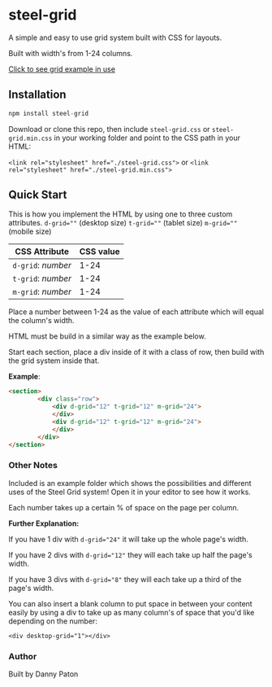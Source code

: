 # steel-grid

A simple and easy to use grid system built with CSS for layouts.

Built with width's from 1-24 columns.

[Click to see grid example in use](https://dannypaton.github.io/steel-grid) 


## Installation

```js
npm install steel-grid
```
Download or clone this repo, then include `steel-grid.css` or `steel-grid.min.css` in your working folder and point to the CSS path in your HTML:

`<link rel="stylesheet" href="./steel-grid.css">` 
or
`<link rel="stylesheet" href="./steel-grid.min.css">`

## Quick Start

This is how you implement the HTML by using one to three custom attributes.
`d-grid=""` (desktop size)
`t-grid=""` (tablet size)
`m-grid=""` (mobile size)

|CSS Attribute | CSS value|
|-------------------|------|
|`d-grid`: *number* | 1-24|
|`t-grid`: *number* | 1-24|
|`m-grid`: *number* | 1-24|

Place a number between 1-24 as the value of each attribute which will equal the column's width.

HTML must be build in a similar way as the example below. 

Start each section, place a div inside of it with a class of row, then build with the grid system inside that.

**Example**:

```html
<section>
        <div class="row">
            <div d-grid="12" t-grid="12" m-grid="24">
            </div>
            <div d-grid="12" t-grid="12" m-grid="24">
            </div>
        </div>
</section>
```

### Other Notes

Included is an example folder which shows the possibilities and different uses of the Steel Grid system! Open it in your editor to see how it works.

Each number takes up a certain % of space on the page per column.

**Further Explanation:**

If you have 1 div with `d-grid="24"` it will take up the whole page's width.

If you have 2 divs with `d-grid="12"` they will each take up half the page's width.

If you have 3 divs with `d-grid="8"` they will each take up a third of the page's width.

You can also insert a blank column to put space in between your content easily by using a div to take up as many column's of space that you'd like depending on the number:

`<div desktop-grid="1"></div>`

### Author

Built by Danny Paton